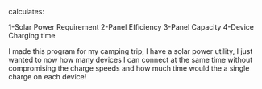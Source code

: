 calculates: 

1-Solar Power Requirement
2-Panel Efficiency
3-Panel Capacity
4-Device Charging time

I made this program for my camping trip, I have a solar power utility, I just wanted to now how many devices I can connect at the same time without compromising the charge speeds and how much time would the a single charge on each device!


